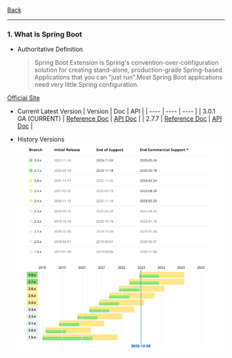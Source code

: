 [Back](README.md)

<hr>

### 1. What is Spring Boot

- Authoritative Definition

  > Spring Boot Extension is Spring's convention-over-configuration solution for creating stand-alone, production-grade Spring-based Applications that you can "just run".Most Spring Boot applications need very little Spring configuration.

[Official Site](https://spring.io/projects/spring-boot#overview)

- Current Latest Version
  | Version | Doc | API |
  | ---- | ---- | ---- |
  | 3.0.1 GA (CURRENT) | [Reference Doc](https://docs.spring.io/spring-boot/docs/current/reference/html/) | [API Doc](https://docs.spring.io/spring-boot/docs/current/api/) |
  | 2.7.7 | [Reference Doc](https://docs.spring.io/spring-boot/docs/2.7.7/reference/html/) | [API Doc](https://docs.spring.io/spring-boot/docs/2.7.7/api/) |

- History Versions
  ![Versions 2017 - 2022](springboot_history_versions.png)
